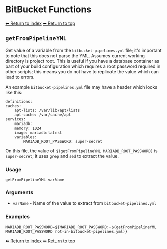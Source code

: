 # BitBucket Functions

[⬅ Return to index](index.md)
[⬅ Return to top](../index.md)

## `getFromPipelineYML`

Get value of a variable from the `bitbucket-pipelines.yml` file; it's important to note that this does not parse the YML. Assumes current working directory is project root. This is useful if you have a database container as part of your build configuration which requires a root password required in other scripts; this means you do not have to replicate the value which can lead to errors.

An example `bitbucket-pipelines.yml` file may have a header which looks like this:

    definitions:
    caches:
        apt-lists: /var/lib/apt/lists
        apt-cache: /var/cache/apt
    services:
        mariadb:
        memory: 1024
        image: mariadb:latest
        variables:
            MARIADB_ROOT_PASSWORD: super-secret

On this file, the value of `$(getFromPipelineYML MARIADB_ROOT_PASSWORD)` is `super-secret`; it uses `grep` and `sed` to extract the value.

### Usage

    getFromPipelineYML varName

### Arguments

- `varName` - Name of the value to extract from `bitbucket-pipelines.yml`

### Examples

    MARIADB_ROOT_PASSWORD=${MARIADB_ROOT_PASSWORD:-$(getFromPipelineYML MARIADB_ROOT_PASSWORD not-in-bitbucket-pipelines.yml)}



[⬅ Return to index](index.md)
[⬅ Return to top](../index.md)